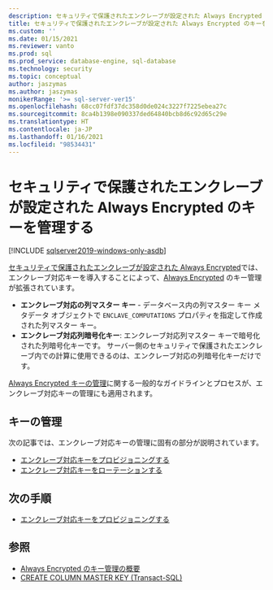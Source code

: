 ```yaml
---
description: セキュリティで保護されたエンクレーブが設定された Always Encrypted のキーを管理する
title: セキュリティで保護されたエンクレーブが設定された Always Encrypted のキーを管理する | Microsoft Docs
ms.custom: ''
ms.date: 01/15/2021
ms.reviewer: vanto
ms.prod: sql
ms.prod_service: database-engine, sql-database
ms.technology: security
ms.topic: conceptual
author: jaszymas
ms.author: jaszymas
monikerRange: '>= sql-server-ver15'
ms.openlocfilehash: 68cc07fdf37dc358d0de024c3227f7225ebea27c
ms.sourcegitcommit: 8ca4b1398e090337ded64840bcb8d6c92d65c29e
ms.translationtype: HT
ms.contentlocale: ja-JP
ms.lasthandoff: 01/16/2021
ms.locfileid: "98534431"
---
```

# <a name="manage-keys-for-always-encrypted-with-secure-enclaves"></a>セキュリティで保護されたエンクレーブが設定された Always Encrypted のキーを管理する

[!INCLUDE [sqlserver2019-windows-only-asdb](../../../includes/applies-to-version/sqlserver2019-windows-only-asdb.md)]

[セキュリティで保護されたエンクレーブが設定された Always Encrypted](always-encrypted-enclaves.md)では、エンクレーブ対応キーを導入することによって、[Always Encrypted](always-encrypted-database-engine.md) のキー管理が拡張されています。 

- **エンクレーブ対応の列マスター キー** - データベース内の列マスター キー メタデータ オブジェクトで `ENCLAVE_COMPUTATIONS` プロパティを指定して作成された列マスター キー。 
- **エンクレーブ対応列暗号化キー**: エンクレーブ対応列マスター キーで暗号化された列暗号化キーです。 サーバー側のセキュリティで保護されたエンクレーブ内での計算に使用できるのは、エンクレーブ対応の列暗号化キーだけです。 

[Always Encrypted キーの管理](overview-of-key-management-for-always-encrypted.md)に関する一般的なガイドラインとプロセスが、エンクレーブ対応キーの管理にも適用されます。 

## <a name="managing-keys"></a>キーの管理

次の記事では、エンクレーブ対応キーの管理に固有の部分が説明されています。

- [エンクレーブ対応キーをプロビジョニングする](always-encrypted-enclaves-provision-keys.md)
- [エンクレーブ対応キーをローテーションする](always-encrypted-enclaves-rotate-keys.md)

## <a name="next-steps"></a>次の手順
- [エンクレーブ対応キーをプロビジョニングする](always-encrypted-enclaves-provision-keys.md)

## <a name="see-also"></a>参照  
- [Always Encrypted のキー管理の概要](overview-of-key-management-for-always-encrypted.md)
- [CREATE COLUMN MASTER KEY (Transact-SQL)](../../../t-sql/statements/create-column-master-key-transact-sql.md)
